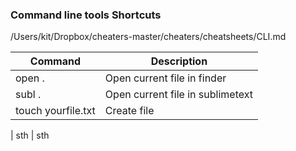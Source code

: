 ### Command line tools Shortcuts
/Users/kit/Dropbox/cheaters-master/cheaters/cheatsheets/CLI.md


Command|Description
--|--
open . | Open current file in finder
subl .  | Open current file in sublimetext
touch yourfile.txt | Create file
|
sth | sth
